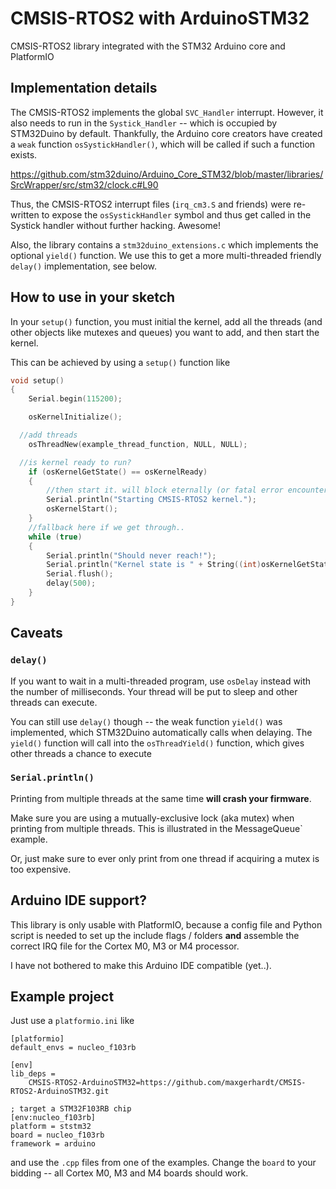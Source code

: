 # CMSIS-RTOS2 with ArduinoSTM32

CMSIS-RTOS2 library integrated with the STM32 Arduino core and PlatformIO

## Implementation details

The CMSIS-RTOS2 implements the global `SVC_Handler` interrupt. However, it also needs to run in the `Systick_Handler` -- which is occupied by STM32Duino by default. Thankfully, the Arduino core creators have created a `weak` function `osSystickHandler()`, which will be called if such a function exists.

https://github.com/stm32duino/Arduino_Core_STM32/blob/master/libraries/SrcWrapper/src/stm32/clock.c#L90

Thus, the CMSIS-RTOS2 interrupt files (`irq_cm3.S` and friends) were re-written to expose the `osSystickHandler` symbol and thus get called in the Systick handler without further hacking. Awesome!

Also, the library contains a `stm32duino_extensions.c` which implements the optional `yield()` function. We use this to get a more multi-threaded friendly `delay()` implementation, see below.

## How to use in your sketch

In your `setup()` function, you must initial the kernel, add all the threads (and other objects like mutexes and queues) you want to add, and then start the kernel.

This can be achieved by using a `setup()` function like

```cpp
void setup()
{
	Serial.begin(115200);

	osKernelInitialize();

  //add threads
 	osThreadNew(example_thread_function, NULL, NULL);

  //is kernel ready to run?
	if (osKernelGetState() == osKernelReady)
	{
		//then start it. will block eternally (or fatal error encountered)
		Serial.println("Starting CMSIS-RTOS2 kernel.");
		osKernelStart();
	}
	//fallback here if we get through..
	while (true)
	{
		Serial.println("Should never reach!");
		Serial.println("Kernel state is " + String((int)osKernelGetState()));
		Serial.flush();
		delay(500);
	}
}
```

## Caveats

### `delay()`

If you want to wait in a multi-threaded program, use `osDelay` instead with the number of milliseconds. Your thread will be put to sleep and other threads can execute. 

You can still use `delay()` though -- the weak function `yield()` was implemented, which STM32Duino automatically calls when delaying. The `yield()` function will call into the `osThreadYield()` function, which gives other threads a chance to execute

### `Serial.println()`

Printing from multiple threads at the same time **will crash your firmware**. 

Make sure you are using a mutually-exclusive lock (aka mutex) when printing from multiple threads. This is illustrated in the MessageQueue` example. 

Or, just make sure to ever only print from one thread if acquiring a mutex is too expensive.


## Arduino IDE support?

This library is only usable with PlatformIO, because a config file and Python script is needed to set up the include flags / folders **and** assemble the correct IRQ file for the Cortex M0, M3 or M4 processor. 

I have not bothered to make this Arduino IDE compatible (yet..). 

## Example project

Just use a `platformio.ini` like 

```
[platformio]
default_envs = nucleo_f103rb	

[env]
lib_deps = 
	CMSIS-RTOS2-ArduinoSTM32=https://github.com/maxgerhardt/CMSIS-RTOS2-ArduinoSTM32.git

; target a STM32F103RB chip
[env:nucleo_f103rb]
platform = ststm32
board = nucleo_f103rb
framework = arduino
```

and use the `.cpp` files from one of the examples. Change the `board` to your bidding -- all Cortex M0, M3 and M4 boards should work.
